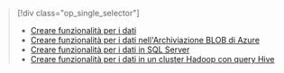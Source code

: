 > [!div class="op_single_selector"]
> * [Creare funzionalità per i dati](../articles/machine-learning/machine-learning-data-science-create-features.md)
> * [Creare funzionalità per i dati nell'Archiviazione BLOB di Azure](../articles/machine-learning/machine-learning-data-science-create-features-blob.md)
> * [Creare funzionalità per i dati in SQL Server](../articles/machine-learning/machine-learning-data-science-create-features-sql-server.md)
> * [Creare funzionalità per i dati in un cluster Hadoop con query Hive](../articles/machine-learning/machine-learning-data-science-create-features-hive.md)
> 
> 

